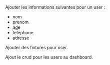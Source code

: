 Ajouter les informations suivantes pour un user :

- nom
- prenom
- age
- telephone
- adresse

Ajouter des fixtures pour user.

Ajout le crud pour les users au dashboard.